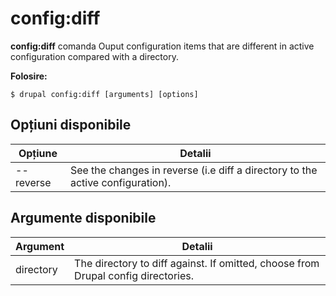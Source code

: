 # config:diff
**config:diff** comanda Ouput configuration items that are different in active configuration compared with a directory.

**Folosire:**
```
$ drupal config:diff [arguments] [options] 
```

## Opțiuni disponibile
Opțiune | Detalii
-------|-------------
--reverse | See the changes in reverse (i.e diff a directory to the active configuration).

## Argumente disponibile
Argument | Detalii
---------|-------------
directory | The directory to diff against. If omitted, choose from Drupal config directories.
